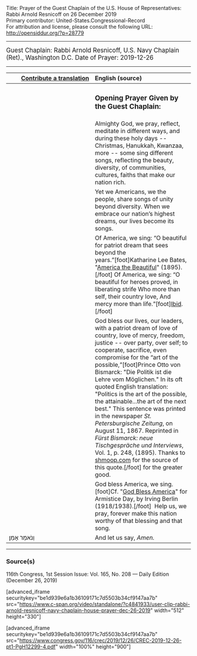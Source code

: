 <html>
<head></head>
<body>
Title: Prayer of the Guest Chaplain of the U.S. House of Representatives: Rabbi Arnold Resnicoff on 26 December 2019<br />
Primary contributor: United-States.Congressional-Record<br />
For attribution and license, please consult the following URL: <a href="http://opensiddur.org/?p=28779">http://opensiddur.org/?p=28779</a>
<p />
<hr />

<div class="english" style="font-size:1.2em;">
Guest Chaplain: Rabbi Arnold Resnicoff, U.S. Navy Chaplain (Ret)., Washington D.C.
Date of Prayer: 2019-12-26

<!--
<blockquote>
</blockquote>
-->
</div>

<hr />

<table style="margin-left: auto;margin-right: auto;" class="draggable">
<thead><tr><th id="x" style="text-align: right;"><a href="/contributing/upload/">Contribute a translation</a></th><th style="text-align: left;">English (source)</th></tr></thead>
<tbody>
<tr><td style="vertical-align:top;" width="46%">
<div class="liturgy"><span lang="he">

</span></div></td>
 
<td style="vertical-align:top;" width="53%">
<div class="english">
<h3>Opening Prayer Given by the Guest Chaplain:</h3>
</div></td></tr>

<tr><td style="vertical-align:top;" width="46%">
<div class="liturgy"><span lang="he">

</span></div></td>
 
<td style="vertical-align:top;" width="53%">
<div class="english">
Almighty God,
we pray, reflect, meditate in different ways, 
and during these holy days -- 
Christmas, Ḥanukkah, Kwanzaa, more --
some sing different songs,
reflecting the beauty, 
diversity, 
of communities, cultures, faiths 
that make our nation rich. 
</div></td></tr>


<tr><td style="vertical-align:top;" width="46%">
<div class="liturgy"><span lang="he">

</span></div></td>
 
<td style="vertical-align:top;" width="53%">
<div class="english">
Yet we Americans, 
we the people, 
share songs of unity beyond diversity. 
When we embrace our nation’s highest dreams, 
our lives become its songs.
</div></td></tr>


<tr><td style="vertical-align:top;" width="46%">
<div class="liturgy"><span lang="he">

</span></div></td>
 
<td style="vertical-align:top;" width="53%">
<div class="english">
Of America, we sing:
“O beautiful for patriot dream 
that sees beyond the years.”[foot]Katharine Lee Bates, "<a href="https://opensiddur.org/prayers/secular-calendar/united-states/july-4th/america-the-beautiful-a-patriotic-hymn-by-katharine-lee-bates-yiddish-translation-by-berl-lapin/">America the Beautiful</a>" (1895).[/foot]
Of America, we sing:
“O beautiful for heroes proved, 
in liberating strife
Who more than self, 
their country love,
And mercy more than life.”[foot]<a href="https://opensiddur.org/prayers/secular-calendar/united-states/july-4th/america-the-beautiful-a-patriotic-hymn-by-katharine-lee-bates-yiddish-translation-by-berl-lapin/">Ibid</a>.[/foot]
</div></td></tr>


<tr><td style="vertical-align:top;" width="46%">
<div class="liturgy"><span lang="he">

</span></div></td>
 
<td style="vertical-align:top;" width="53%">
<div class="english">
God bless our lives, 
our leaders, 
with a patriot dream 
of love of country, 
love of mercy, 
freedom, 
justice --
over party, 
over self; 
to cooperate, 
sacrifice, 
even compromise 
for the “art of the possible,”[foot]Prince Otto von Bismarck: "Die Politik ist die Lehre vom Möglichen." In its oft quoted English translation: "Politics is the art of the possible, the attainable...the art of the next best." This sentence was printed in the newspaper <em>St. Petersburgische Zeitung</em>, on August 11, 1867. Reprinted in <em>Fürst Bismarck: neue Tischgespräche und Interviews</em>, Vol. 1, p. 248, (1895). Thanks to <a href="https://www.shmoop.com/quotes/politics-art-of-impossible.html">shmoop.com</a> for the source of this quote.[/foot] 
for the greater good. 
</div></td></tr>


<tr><td style="vertical-align:top;" width="46%">
<div class="liturgy"><span lang="he">

</span></div></td>
 
<td style="vertical-align:top;" width="53%">
<div class="english">
God bless America, we sing.[foot]Cf. "<a href="https://opensiddur.org/prayers/collective-welfare/government/the-diaspora/god-bless-america-by-irving-berlin/">God Bless America</a>" for Armistice Day, by Irving Berlin (1918/1938).[/foot]&nbsp;
Help us, we pray, 
forever make this nation worthy 
of that blessing 
and that song. 
</div></td></tr>


<tr><td style="vertical-align:top;" width="46%">
<div class="liturgy"><span lang="he">
וְנֹאמַר 
אָמֵן׃
</span></div></td>
 
<td style="vertical-align:top;" width="53%">
<div class="english">
And let us say, 
<em>Amen.</em>
</div></td></tr>
</tbody></table>

<hr />

<h3>Source(s)</h3>

116th Congress, 1st Session
Issue: Vol. 165, No. 208 — Daily Edition (December 26, 2019)
<!--
link: <a href=""></a>
-->
[advanced_iframe securitykey="be1d939e6a1b36109171c7d5503b34cf9147aa7b" src="https://www.c-span.org/video/standalone/?c4841933/user-clip-rabbi-arnold-resnicoff-navy-chaplain-house-prayer-dec-26-2019" width="512" height="330"]

[advanced_iframe securitykey="be1d939e6a1b36109171c7d5503b34cf9147aa7b" src="https://www.congress.gov/116/crec/2019/12/26/CREC-2019-12-26-pt1-PgH12299-4.pdf" width="100%" height="900"]

</body>
</html>